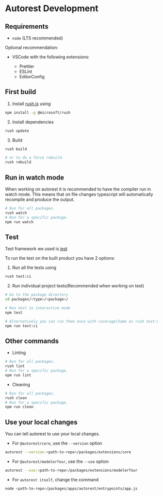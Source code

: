 # Autorest Development

## Requirements

- `node` (LTS recommended)

Optional recommendation:

- VSCode with the following extensions:

  - Prettier
  - ESLint
  - EditorConfig

## First build

1. Install [rush.js](https://rushjs.io/pages/intro/get_started/) using

```bash
npm install -g @microsoft/rush
```

2. Install dependencies

```bash
rush update
```

3. Build

```bash
rush build

# or to do a force rebuild.
rush rebuild
```

## Run in watch mode

When working on autorest it is recommended to have the compiler run in watch mode. This means that on file changes typescript will automatically recompile and produce the output.

```bash
# Run for all packages.
rush watch
# Run for a specific package.
npm run watch
```

## Test

Test framework we used is [jest](https://jestjs.io/)

To run the test on the built product you have 2 options:

1. Run all the tests using

```bash
rush test:ci
```

2. Run individual project tests(Recommended when working on test)

```bash
# Go to the package directory
cd packages/<type>/<package>/

# Run test in interactive mode
npm test

# Alternatively you can run them once with coverage(Same as rush test:ci)
npm run test:ci
```

## Other commands

- Linting

```bash
# Run for all packages.
rush lint
# Run for a specific package.
npm run lint
```

- Cleaning

```bash
# Run for all packages.
rush clean
# Run for a specific package.
npm run clean
```

## Use your local changes

You can tell autorest to use your local changes.

- For `@autorest/core`, use the `--version` option

```bash
autorest --version:<path-to-repo>/packages/extensions/core
```

- For `@autorest/modelerfour`, use the `--use` option

```bash
autorest --use:<path-to-repo>/packages/extensions/modelerfour
```

- For `autorest itself`, change the command

```bash
node <path-to-repo>/packages/apps/autorest/entrypoints/app.js
```
